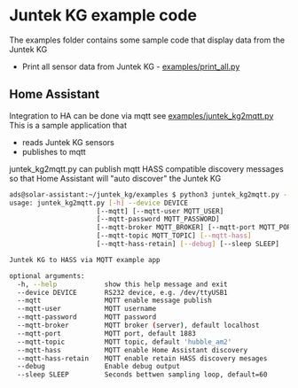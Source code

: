 # Juntek KG example code

The examples folder contains some sample code that display data from the Juntek KG
- Print all sensor data from Juntek KG - [examples/print_all.py](/examples/print_all.py)

## Home Assistant

Integration to HA can be done via mqtt see
[examples/juntek_kg2mqtt.py](/examples/juntek_kg2mqtt.py)  
This is a sample application that 
- reads Juntek KG sensors
- publishes to mqtt

juntek_kg2mqtt.py can publish mqtt HASS compatible discovery messages so that Home Assistant will "auto discover" the Juntek KG

```bash
ads@solar-assistant:~/juntek_kg/examples $ python3 juntek_kg2mqtt.py --help
usage: juntek_kg2mqtt.py [-h] --device DEVICE 
                      [--mqtt] [--mqtt-user MQTT_USER]
                      [--mqtt-password MQTT_PASSWORD]
                      [--mqtt-broker MQTT_BROKER] [--mqtt-port MQTT_PORT]
                      [--mqtt-topic MQTT_TOPIC] [--mqtt-hass]
                      [--mqtt-hass-retain] [--debug] [--sleep SLEEP]

Juntek KG to HASS via MQTT example app

optional arguments:
  -h, --help            show this help message and exit
  --device DEVICE       RS232 device, e.g. /dev/ttyUSB1
  --mqtt                MQTT enable message publish
  --mqtt-user           MQTT username
  --mqtt-password       MQTT password
  --mqtt-broker         MQTT broker (server), default localhost
  --mqtt-port           MQTT port, default 1883
  --mqtt-topic          MQTT topic, default 'hubble_am2'
  --mqtt-hass           MQTT enable Home Assistant discovery
  --mqtt-hass-retain    MQTT enable retain HASS discovery mesages
  --debug               Enable debug output
  --sleep SLEEP         Seconds bettwen sampling loop, default=60
```
